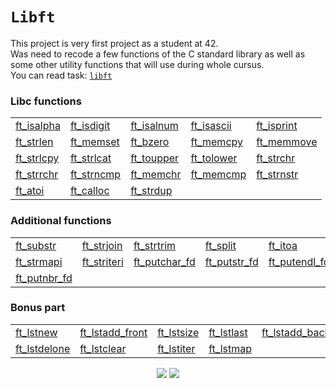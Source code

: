 # `Libft`

This project is very first project as a student at 42.\
Was need to recode a few functions of the C standard library as well as some other utility functions that will use during whole cursus. <br>
You can read task: [`libft`](subject/en.libft.pdf)

### Libc functions
<table>
	<tr>
		<td><a href ="sources/ft_isalpha.c">ft_isalpha</a></td>
		<td><a href ="sources/ft_isdigit.c">ft_isdigit</a></td>
		<td><a href ="sources/ft_isalnum.c">ft_isalnum</a></td>
		<td><a href ="sources/ft_isascii.c">ft_isascii</a></td>
		<td><a href ="sources/ft_isprint.c">ft_isprint</a></td>
	</tr>
	<tr>
		<td><a href ="sources/ft_strlen.c">ft_strlen</a></td>
		<td><a href ="sources/ft_memset.c">ft_memset</a></td>
		<td><a href ="sources/ft_bzero.c">ft_bzero</a></td>
		<td><a href ="sources/ft_memcpy.c">ft_memcpy</a></td>
		<td><a href ="sources/ft_memmove.c">ft_memmove</a></td>
	</tr>
	<tr>
		<td><a href ="sources/ft_strlcpy.c">ft_strlcpy</a></td>
		<td><a href ="sources/ft_strlcat.c">ft_strlcat</a></td>
		<td><a href ="sources/ft_toupper.c">ft_toupper</a></td>
		<td><a href ="sources/ft_tolower.c">ft_tolower</a></td>
		<td><a href ="sources/ft_strchr.c">ft_strchr</a></td>
	</tr>
	<tr>
		<td><a href ="sources/ft_strrchr.c">ft_strrchr</a></td>
		<td><a href ="sources/ft_strncmp.c">ft_strncmp</a></td>
		<td><a href ="sources/ft_memchr.c">ft_memchr</a></td>
		<td><a href ="sources/ft_memcmp.c">ft_memcmp</a></td>
		<td><a href ="sources/ft_strnstr.c">ft_strnstr</a></td>
	</tr>
	<tr>
		<td><a href ="sources/ft_atoi.c">ft_atoi</a></td>
		<td><a href ="sources/ft_calloc.c">ft_calloc</a></td>
		<td><a href ="sources/ft_strdup.c">ft_strdup</a></td>
	</tr>
</table>

### Additional functions

<table>
	<tr>
		<td><a href ="sources/ft_substr.c">ft_substr</a></td>
		<td><a href ="sources/ft_strjoin.c">ft_strjoin</a></td>
		<td><a href ="sources/ft_strtrim.c">ft_strtrim</a></td>
		<td><a href ="sources/ft_split.c">ft_split</a></td>
		<td><a href ="sources/ft_itoa.c">ft_itoa</a></td>
	</tr>
	<tr>
		<td><a href ="sources/ft_strmapi.c">ft_strmapi</a></td>
		<td><a href ="sources/ft_striteri.c">ft_striteri</a></td>
		<td><a href ="sources/ft_putchar_fd.c">ft_putchar_fd</a></td>
		<td><a href ="sources/ft_putstr_fd.c">ft_putstr_fd</a></td>
		<td><a href ="sources/ft_putendl_fd.c">ft_putendl_fd</a></td>
	</tr>
	<tr>
		<td><a href ="sources/ft_putnbr_fd.c">ft_putnbr_fd</a></td>
	</tr>
</table>

### Bonus part

<table>
	<tr>
		<td><a href ="sources/ft_lstnew.c">ft_lstnew</a></td>
		<td><a href ="sources/ft_lstadd_front.c">ft_lstadd_front</a></td>
		<td><a href ="sources/ft_lstsize.c">ft_lstsize</a></td>
		<td><a href ="sources/ft_lstlast.c">ft_lstlast</a></td>
		<td><a href ="sources/ft_lstadd_back.c">ft_lstadd_back</a></td>
	</tr>
	<tr>
		<td><a href ="sources/ft_lstdelone.c">ft_lstdelone</a></td>
		<td><a href ="sources/ft_lstclear.c">ft_lstclear</a></td>
		<td><a href ="sources/ft_lstiter.c">ft_lstiter</a></td>
		<td><a href ="sources/ft_lstmap.c">ft_lstmap</a></td>
	</tr>
</table>

<p align="center">
<img src="https://komarev.com/ghpvc/?username=aperop&style=plastic&label=Views"><img>
<img src="https://badges.pufler.dev/visits/aperop/libft?color=black&logo=github" />
</p>
